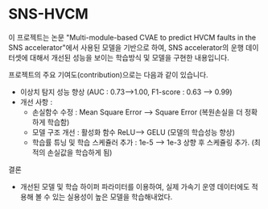 # SNS-HVCM

이 프로젝트는 논문 "Multi-module-based CVAE to predict HVCM faults in the SNS accelerator"에서 사용된 모델을 기반으로 하여, SNS accelerator의 운행 데이터셋에 대해서 개선된 성능을 보이는 학습방식 및 모델을 구현한 내용입니다.

프로젝트의 주요 기여도(contribution)으로는 다음과 같이 있습니다.

- 이상치 탐지 성능 향상 (AUC : 0.73-->1.00, F1-score : 0.63 --> 0.99)
- 개선 사항 :
    - 손실함수 수정 : Mean Square Error --> Square Error (복원손실을 더 정확하게 학습함)
    - 모델 구조 개선 : 활성화 함수 ReLU--> GELU (모델의 학습성능 향상)
    - 학습률 튜닝 및 학습 스케쥴러 추가 : 1e-5 --> 1e-3 상향 후 스케쥴링 추가. (최적의 손실값을 학습하게 됨)

결론 
- 개선된 모델 및 학습 하이퍼 파라미터를 이용하여, 실제 가속기 운영 데이터에도 적용해 볼 수 있는 실용성이 높은 모델을 학습해내었다.
